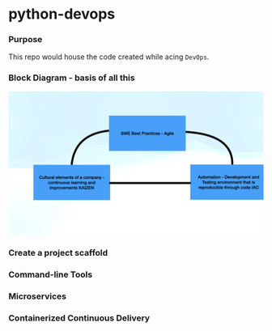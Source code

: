 # python-devops

### Purpose

This repo would house the code created while acing `DevOps`.

### Block Diagram - basis of all this

![Architecture DevOps Significance](./devops-basics/block-diagram.jpeg)

### Create a project scaffold

### Command-line Tools

### Microservices

### Containerized Continuous Delivery